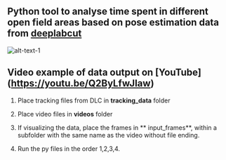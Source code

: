## Python tool to analyse time spent in different open field areas based on pose estimation data from [deeplabcut](https://github.com/AlexEMG/DeepLabCut) 

![alt-text-1](/images/open_field.gif "open field")


## Video example of data output on [YouTube] (https://youtu.be/Q2ByLfwJIaw)

1. Place tracking files from DLC in **tracking_data** folder

2. Place video files in **videos**  folder

3. If visualizing the data, place the frames in ** input_frames**, within a subfolder with the same name as the video without file ending. 

4. Run the py files in the order 1,2,3,4. 

 

   


 
 


  
